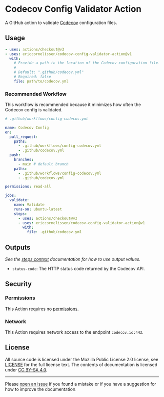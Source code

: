 # Codecov Config Validator Action

A GitHub action to validate [Codecov] configuration files.

## Usage

```yml
- uses: actions/checkout@v3
- uses: ericcornelissen/codecov-config-validator-action@v1
  with:
    # Provide a path to the location of the Codecov configuration file.
    #
    # Default: ".github/codecov.yml"
    # Required: false
    file: path/to/codecov.yml
```

### Recommended Workflow

This workflow is recommended because it minimizes how often the Codecov config
is validated.

```yml
# .github/workflows/config-codecov.yml

name: Codecov Config
on:
  pull_request:
    paths:
      - .github/workflows/config-codecov.yml
      - .github/codecov.yml
  push:
    branches:
      - main # default branch
    paths:
      - .github/workflows/config-codecov.yml
      - .github/codecov.yml

permissions: read-all

jobs:
  validate:
    name: Validate
    runs-on: ubuntu-latest
    steps:
      - uses: actions/checkout@v3
      - uses: ericcornelissen/codecov-config-validator-action@v1
        with:
          file: .github/codecov.yml
```

## Outputs

_See the [steps context] documentation for how to use output values._

- `status-code`: The HTTP status code returned by the Codecov API.

## Security

### Permissions

This Action requires no [permissions].

### Network

This Action requires network access to the endpoint `codecov.io:443`.

## License

All source code is licensed under the Mozilla Public License 2.0 license, see
[LICENSE] for the full license text. The contents of documentation is licensed
under [CC BY-SA 4.0].

---

Please [open an issue] if you found a mistake or if you have a suggestion for
how to improve the documentation.

[cc by-sa 4.0]: https://creativecommons.org/licenses/by-sa/4.0/
[codecov]: https://codecov.io/
[license]: ./LICENSE
[open an issue]: https://github.com/ericcornelissen/codecov-config-validator-action/issues/new?labels=documentation
[permissions]: https://docs.github.com/en/actions/using-workflows/workflow-syntax-for-github-actions#permissions
[steps context]: https://docs.github.com/en/actions/learn-github-actions/contexts#steps-context

